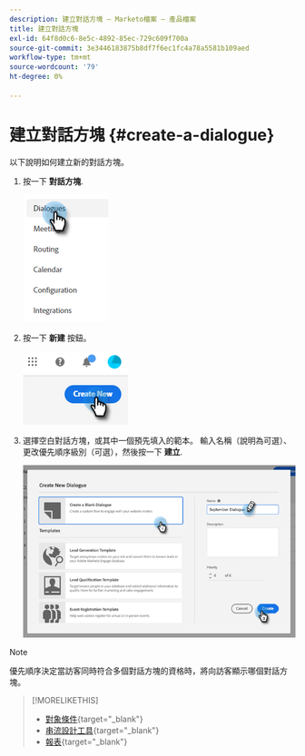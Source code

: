 ```yaml
---
description: 建立對話方塊 — Marketo檔案 — 產品檔案
title: 建立對話方塊
exl-id: 64f8d0c6-8e5c-4892-85ec-729c609f700a
source-git-commit: 3e3446183875b8df7f6ec1fc4a78a5581b109aed
workflow-type: tm+mt
source-wordcount: '79'
ht-degree: 0%

---
```


# 建立對話方塊 {#create-a-dialogue}

以下說明如何建立新的對話方塊。

1. 按一下 **對話方塊**.

   ![](assets/create-a-dialogue-1.png)

1. 按一下 **新建** 按鈕。

   ![](assets/create-a-dialogue-2.png)

1. 選擇空白對話方塊，或其中一個預先填入的範本。 輸入名稱（說明為可選）、更改優先順序級別（可選），然後按一下 **建立**.

   ![](assets/create-a-dialogue-3.png)

>[!NOTE]
>
>優先順序決定當訪客同時符合多個對話方塊的資格時，將向訪客顯示哪個對話方塊。

>[!MORELIKETHIS]
>
>* [對象條件](/help/marketo/product-docs/demand-generation/dynamic-chat/dialogues/audience-criteria.md){target=&quot;_blank&quot;}
>* [串流設計工具](/help/marketo/product-docs/demand-generation/dynamic-chat/dialogues/stream-designer.md){target=&quot;_blank&quot;}
>* [報表](/help/marketo/product-docs/demand-generation/dynamic-chat/dialogues/reports.md){target=&quot;_blank&quot;}

